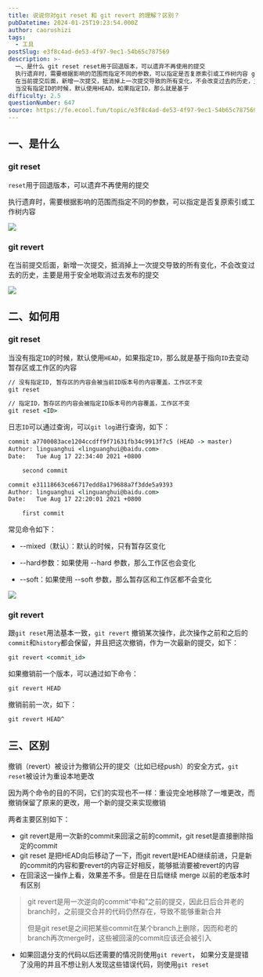 ```yaml
---
title: 说说你对git reset 和 git revert 的理解？区别？
pubDatetime: 2024-01-25T19:23:54.000Z
author: caorushizi
tags:
  - 工具
postSlug: e3f8c4ad-de53-4f97-9ec1-54b65c787569
description: >-
  一、是什么 git reset reset用于回退版本，可以遗弃不再使用的提交
  执行遗弃时，需要根据影响的范围而指定不同的参数，可以指定是否复原索引或工作树内容 git revert
  在当前提交后面，新增一次提交，抵消掉上一次提交导致的所有变化，不会改变过去的历史，主要是用于安全地取消过去发布的提交 二、如何用 git reset
  当没有指定ID的时候，默认使用HEAD，如果指定ID，那么就是基于
difficulty: 2.5
questionNumber: 647
source: https://fe.ecool.fun/topic/e3f8c4ad-de53-4f97-9ec1-54b65c787569
---
```


## 一、是什么

### git reset

`reset`用于回退版本，可以遗弃不再使用的提交

执行遗弃时，需要根据影响的范围而指定不同的参数，可以指定是否复原索引或工作树内容

![](https://static.ecool.fun//article/2fabcf2c-c219-4a1d-9d33-e2a9d94db3ba.png)

### git revert

在当前提交后面，新增一次提交，抵消掉上一次提交导致的所有变化，不会改变过去的历史，主要是用于安全地取消过去发布的提交

![](https://static.ecool.fun//article/4c9d4308-2ced-4fdb-bbfc-5067162156da.png)

## 二、如何用

### git reset

当没有指定`ID`的时候，默认使用`HEAD`，如果指定`ID`，那么就是基于指向`ID`去变动暂存区或工作区的内容

```cmd
// 没有指定ID, 暂存区的内容会被当前ID版本号的内容覆盖，工作区不变
git reset

// 指定ID，暂存区的内容会被指定ID版本号的内容覆盖，工作区不变
git reset <ID>
```

日志`ID`可以通过查询，可以`git log`进行查询，如下：

```cmd
commit a7700083ace1204ccdff9f71631fb34c9913f7c5 (HEAD -> master)
Author: linguanghui <linguanghui@baidu.com>
Date:   Tue Aug 17 22:34:40 2021 +0800

    second commit

commit e31118663ce66717edd8a179688a7f3dde5a9393
Author: linguanghui <linguanghui@baidu.com>
Date:   Tue Aug 17 22:20:01 2021 +0800

    first commit
```

常见命令如下：

- --mixed（默认）：默认的时候，只有暂存区变化

- --hard参数：如果使用 --hard 参数，那么工作区也会变化

- --soft：如果使用 --soft 参数，那么暂存区和工作区都不会变化

![](https://static.ecool.fun//article/bb244dfd-d025-4088-82ef-b1a4096ff987.png)

### git revert

跟`git reset`用法基本一致，`git revert` 撤销某次操作，此次操作之前和之后的 `commit`和`history`都会保留，并且把这次撤销，作为一次最新的提交，如下：

```cmd
git revert <commit_id>
```

如果撤销前一个版本，可以通过如下命令：

```cmd
git revert HEAD
```

撤销前前一次，如下：

```cmd
git revert HEAD^
```

## 三、区别

撤销（revert）被设计为撤销公开的提交（比如已经push）的安全方式，`git reset`被设计为重设本地更改

因为两个命令的目的不同，它们的实现也不一样：重设完全地移除了一堆更改，而撤销保留了原来的更改，用一个新的提交来实现撤销

两者主要区别如下：

- git revert是用一次新的commit来回滚之前的commit，git reset是直接删除指定的commit
- git reset 是把HEAD向后移动了一下，而git revert是HEAD继续前进，只是新的commit的内容和要revert的内容正好相反，能够抵消要被revert的内容
- 在回滚这一操作上看，效果差不多。但是在日后继续 merge 以前的老版本时有区别

> git revert是用一次逆向的commit“中和”之前的提交，因此日后合并老的branch时，之前提交合并的代码仍然存在，导致不能够重新合并
>
> 但是git reset是之间把某些commit在某个branch上删除，因而和老的branch再次merge时，这些被回滚的commit应该还会被引入

- 如果回退分支的代码以后还需要的情况则使用`git revert`， 如果分支是提错了没用的并且不想让别人发现这些错误代码，则使用`git reset`
